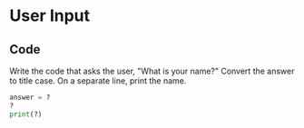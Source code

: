 # User Input

## Code

Write the code that asks the user, "What is your name?" Convert the answer to title case. On a separate line, print the name.

```python
answer = ?
?
print(?)
```